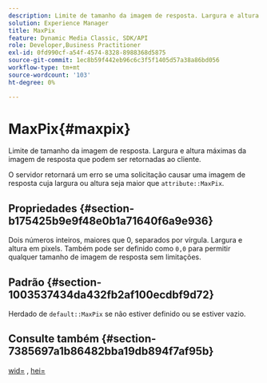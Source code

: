 ```yaml
---
description: Limite de tamanho da imagem de resposta. Largura e altura máximas da imagem de resposta que podem ser retornadas ao cliente.
solution: Experience Manager
title: MaxPix
feature: Dynamic Media Classic, SDK/API
role: Developer,Business Practitioner
exl-id: 0fd990cf-a54f-4574-8328-8988368d5875
source-git-commit: 1ec8b59f442eb96c6c3f5f1405d57a38a86bd056
workflow-type: tm+mt
source-wordcount: '103'
ht-degree: 0%

---
```


# MaxPix{#maxpix}

Limite de tamanho da imagem de resposta. Largura e altura máximas da imagem de resposta que podem ser retornadas ao cliente.

O servidor retornará um erro se uma solicitação causar uma imagem de resposta cuja largura ou altura seja maior que `attribute::MaxPix`.

## Propriedades {#section-b175425b9e9f48e0b1a71640f6a9e936}

Dois números inteiros, maiores que 0, separados por vírgula. Largura e altura em pixels. Também pode ser definido como `0,0` para permitir qualquer tamanho de imagem de resposta sem limitações.

## Padrão {#section-1003537434da432fb2af100ecdbf9d72}

Herdado de `default::MaxPix` se não estiver definido ou se estiver vazio.

## Consulte também {#section-7385697a1b86482bba19db894f7af95b}

[wid=](../../../../../is-api/http-ref/image-serving-api-ref/c-http-protocol-reference/c-command-reference/r-is-http-wid.md#reference-bfeadcb67bf4485f851eb21345527e47) ,  [hei=](../../../../../is-api/http-ref/image-serving-api-ref/c-http-protocol-reference/c-command-reference/r-is-http-hei.md#reference-6d6f556ccc0e4b98a815e8a5c1944a96)
